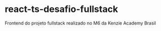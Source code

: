 # react-ts-desafio-fullstack
Frontend do projeto fullstack realizado no M6 da Kenzie Academy Brasil
